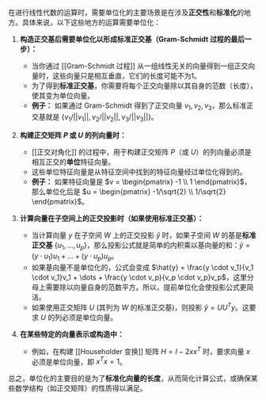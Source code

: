 在进行线性代数的运算时，需要单位化的主要场景是在涉及**正交性**和**标准化**的地方。具体来说，以下这些地方的运算需要单位化：

1.  **构造正交基后需要单位化以形成标准正交基（Gram-Schmidt 过程的最后一步）：**
    * 当你通过 [[Gram-Schmidt 过程]] 从一组线性无关的向量得到一组正交向量时，这些向量只是相互垂直，它们的长度可能不为1。
    * 为了得到**标准正交基**，你需要将每个正交向量除以其自身的范数（长度），使其变为单位向量。
    * **例子：** 如果通过 Gram-Schmidt 得到了正交向量 $v_1, v_2, v_3$，那么标准正交基就是 $\{v_1/||v_1||, v_2/||v_2||, v_3/||v_3||\}$。

2.  **构建正交矩阵 $P$ 或 $U$ 的列向量时：**
    * [[正交对角化]] 的过程中，用于构建正交矩阵 $P$（或 $U$）的列向量必须是相互正交的**单位**特征向量。
    * 这些单位特征向量是从特征空间中找到的特征向量经过单位化得到的。
    * **例子：** 如果特征向量是 $v = \begin{pmatrix} -1 \\ 1 \end{pmatrix}$，那么单位化后是 $u = \begin{pmatrix} -1/\sqrt{2} \\ 1/\sqrt{2} \end{pmatrix}$。

3.  **计算向量在子空间上的正交投影时（如果使用标准正交基）：**
    * 当计算向量 $y$ 在子空间 $W$ 上的正交投影 $\hat{y}$ 时，如果子空间 $W$ 的基是**标准正交基** $\{u_1, \dots, u_p\}$，那么投影公式就是简单的内积乘以基向量的和：$\hat{y} = (y \cdot u_1)u_1 + \dots + (y \cdot u_p)u_p$。
    * 如果基向量不是单位化的，公式会变成 $\hat{y} = \frac{y \cdot v_1}{v_1 \cdot v_1}v_1 + \dots + \frac{y \cdot v_p}{v_p \cdot v_p}v_p$，这里分母上需要除以向量自身的范数平方。所以，提前单位化会使投影公式更简洁。
    * 如果使用正交矩阵 $U$ (其列为 $W$ 的标准正交基)，则投影 $\hat{y} = UU^T y$。这要求 $U$ 的列必须是单位向量。

4.  **在某些特定的向量表示或构造中：**
    * 例如，在构建 [[Householder 变换]] 矩阵 $H = I - 2xx^T$ 时，要求向量 $x$ 必须是单位向量，即 $x^T x = 1$。

总之，单位化的主要目的是为了**标准化向量的长度**，从而简化计算公式，或确保某些数学结构（如正交矩阵）的性质得以满足。